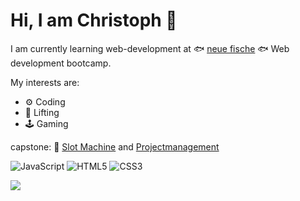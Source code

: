 # Hi, I am Christoph 👋

I am currently learning web-development at 🐟 [neue fische](https://www.neuefische.de) 🐟 Web development bootcamp.

My interests are:

- ⚙️ Coding
- 💪 Lifting
- 🕹️ Gaming

capstone: 🎰 [Slot Machine](https://github.com/ChristophObst/Capstone-slot-machine) and [Projectmanagement](https://github.com/users/ChristophObst/projects/1/views/1?layout=board)



![JavaScript](https://img.shields.io/badge/-JavaScript-black?style=flat-square&logo=javascript)
![HTML5](https://img.shields.io/badge/-HTML5-E34F26?style=flat-square&logo=html5&logoColor=white)
![CSS3](https://img.shields.io/badge/-CSS3-1572B6?style=flat-square&logo=css3)


![](https://media.tenor.com/OXXCqqED_qUAAAAd/dog-tongue-out.gif)




